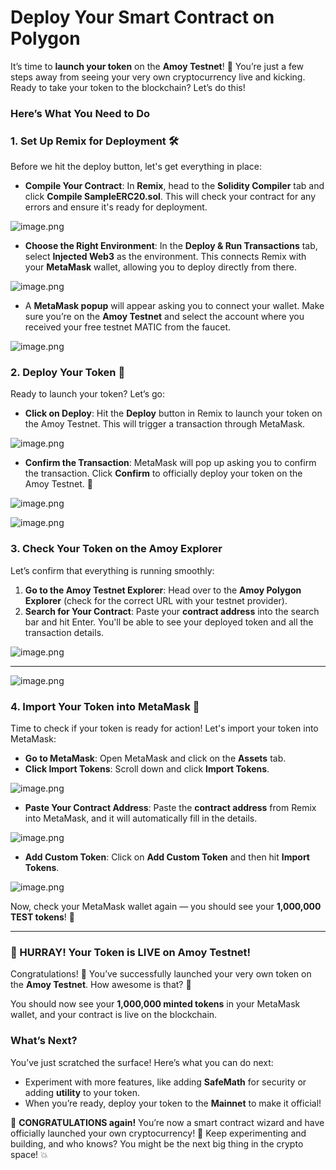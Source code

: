 # Deploy Your Smart Contract on Polygon

It’s time to **launch your token** on the **Amoy Testnet**! 🎉 You’re just a few steps away from seeing your very own cryptocurrency live and kicking. Ready to take your token to the blockchain? Let’s do this!

### Here’s What You Need to Do

### 1. Set Up Remix for Deployment 🛠️

Before we hit the deploy button, let's get everything in place:

- **Compile Your Contract**: In **Remix**, head to the **Solidity Compiler** tab and click **Compile SampleERC20.sol**. This will check your contract for any errors and ensure it's ready for deployment.

![image.png](https://github.com/0xmetaschool/Learning-Projects/blob/main/assests_for_all/How%20to%20launch%20your%20own%20cryptocurrency%20on%20Polygon%20Network/2.%20Deploy%20you%20Smart%20Contract%20on%20Polygon/1.%20Deploy%20Your%20Smart%20Contract%20on%20Polygon/image.webp?raw=true)

- **Choose the Right Environment**: In the **Deploy & Run Transactions** tab, select **Injected Web3** as the environment. This connects Remix with your **MetaMask** wallet, allowing you to deploy directly from there.

![image.png](https://github.com/0xmetaschool/Learning-Projects/blob/main/assests_for_all/How%20to%20launch%20your%20own%20cryptocurrency%20on%20Polygon%20Network/2.%20Deploy%20you%20Smart%20Contract%20on%20Polygon/1.%20Deploy%20Your%20Smart%20Contract%20on%20Polygon/image%201.webp?raw=true)

- A **MetaMask popup** will appear asking you to connect your wallet. Make sure you’re on the **Amoy Testnet**  and select the account where you received your free testnet MATIC from the faucet.

![image.png](https://github.com/0xmetaschool/Learning-Projects/blob/main/assests_for_all/How%20to%20launch%20your%20own%20cryptocurrency%20on%20Polygon%20Network/2.%20Deploy%20you%20Smart%20Contract%20on%20Polygon/1.%20Deploy%20Your%20Smart%20Contract%20on%20Polygon/image%202.webp?raw=true)

### 2. Deploy Your Token 🚀

Ready to launch your token? Let’s go:

- **Click on Deploy**: Hit the **Deploy** button in Remix to launch your token on the Amoy Testnet. This will trigger a transaction through MetaMask.

![image.png](https://github.com/0xmetaschool/Learning-Projects/blob/main/assests_for_all/How%20to%20launch%20your%20own%20cryptocurrency%20on%20Polygon%20Network/2.%20Deploy%20you%20Smart%20Contract%20on%20Polygon/1.%20Deploy%20Your%20Smart%20Contract%20on%20Polygon/image%203.webp?raw=true)

- **Confirm the Transaction**: MetaMask will pop up asking you to confirm the transaction. Click **Confirm** to officially deploy your token on the Amoy Testnet. 🎉

![image.png](https://github.com/0xmetaschool/Learning-Projects/blob/main/assests_for_all/How%20to%20launch%20your%20own%20cryptocurrency%20on%20Polygon%20Network/2.%20Deploy%20you%20Smart%20Contract%20on%20Polygon/1.%20Deploy%20Your%20Smart%20Contract%20on%20Polygon/image%204.webp?raw=true)

![image.png](https://github.com/0xmetaschool/Learning-Projects/blob/main/assests_for_all/How%20to%20launch%20your%20own%20cryptocurrency%20on%20Polygon%20Network/2.%20Deploy%20you%20Smart%20Contract%20on%20Polygon/1.%20Deploy%20Your%20Smart%20Contract%20on%20Polygon/image%205.webp?raw=true)

### 3. Check Your Token on the Amoy Explorer

Let’s confirm that everything is running smoothly:

1. **Go to the Amoy Testnet Explorer**: Head over to the **Amoy Polygon Explorer** (check for the correct URL with your testnet provider).
2. **Search for Your Contract**: Paste your **contract address** into the search bar and hit Enter. You'll be able to see your deployed token and all the transaction details.

![image.png](https://github.com/0xmetaschool/Learning-Projects/blob/main/assests_for_all/How%20to%20launch%20your%20own%20cryptocurrency%20on%20Polygon%20Network/2.%20Deploy%20you%20Smart%20Contract%20on%20Polygon/1.%20Deploy%20Your%20Smart%20Contract%20on%20Polygon/image%206.webp?raw=true)

---

![image.png](https://github.com/0xmetaschool/Learning-Projects/blob/main/assests_for_all/How%20to%20launch%20your%20own%20cryptocurrency%20on%20Polygon%20Network/2.%20Deploy%20you%20Smart%20Contract%20on%20Polygon/1.%20Deploy%20Your%20Smart%20Contract%20on%20Polygon/image%207.webp?raw=true)

### 4. Import Your Token into MetaMask 📲

Time to check if your token is ready for action! Let's import your token into MetaMask:

- **Go to MetaMask**: Open MetaMask and click on the **Assets** tab.
- **Click Import Tokens**: Scroll down and click **Import Tokens**.

![image.png](https://github.com/0xmetaschool/Learning-Projects/blob/main/assests_for_all/How%20to%20launch%20your%20own%20cryptocurrency%20on%20Polygon%20Network/2.%20Deploy%20you%20Smart%20Contract%20on%20Polygon/1.%20Deploy%20Your%20Smart%20Contract%20on%20Polygon/image%208.webp?raw=true)

- **Paste Your Contract Address**: Paste the **contract address** from Remix into MetaMask, and it will automatically fill in the details.

![image.png](https://github.com/0xmetaschool/Learning-Projects/blob/main/assests_for_all/How%20to%20launch%20your%20own%20cryptocurrency%20on%20Polygon%20Network/2.%20Deploy%20you%20Smart%20Contract%20on%20Polygon/1.%20Deploy%20Your%20Smart%20Contract%20on%20Polygon/image%209.webp?raw=true)

- **Add Custom Token**: Click on **Add Custom Token** and then hit **Import Tokens**.

![image.png](https://github.com/0xmetaschool/Learning-Projects/blob/main/assests_for_all/How%20to%20launch%20your%20own%20cryptocurrency%20on%20Polygon%20Network/2.%20Deploy%20you%20Smart%20Contract%20on%20Polygon/1.%20Deploy%20Your%20Smart%20Contract%20on%20Polygon/image%2010.webp?raw=true)

Now, check your MetaMask wallet again — you should see your **1,000,000 TEST tokens**! 🎉

---

### 🎉 HURRAY! Your Token is LIVE on Amoy Testnet!

Congratulations! 🥳 You’ve successfully launched your very own token on the **Amoy Testnet**. How awesome is that? 🎉

You should now see your **1,000,000 minted tokens** in your MetaMask wallet, and your contract is live on the blockchain.

### What’s Next?

You’ve just scratched the surface! Here’s what you can do next:

- Experiment with more features, like adding **SafeMath** for security or adding **utility** to your token.
- When you’re ready, deploy your token to the **Mainnet** to make it official!

🎉 **CONGRATULATIONS again!** You’re now a smart contract wizard and have officially launched your own cryptocurrency! 🚀 Keep experimenting and building, and who knows? You might be the next big thing in the crypto space! 💥